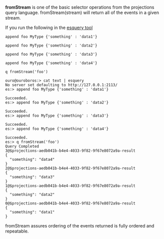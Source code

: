 **fromStream** is one of the basic selector operations from the projections query language. fromStream(stream) will return all of the events in a given stream. 

If you run the following in the [esquery tool](esquery) 

```
append foo MyType {'something' : 'data1'}

append foo MyType {'something' : 'data2'}

append foo MyType {'something' : 'data3'}

append foo MyType {'something' : 'data4'}

q fromStream('foo')

```

```
ouro@ouroboros:> cat text | esquery
No server set defaulting to http://127.0.0.1:2113/
es:> append foo MyType {'something' : 'data1'}

Succeeded.
es:> append foo MyType {'something' : 'data2'}

Succeeded.
es:> append foo MyType {'something' : 'data3'}

Succeeded.
es:> append foo MyType {'something' : 'data4'}

Succeeded.
es:> q fromStream('foo')
Query Completed
3@$projections-aedb041b-b4e4-4033-9f82-9f67e8072a9a-result
{
  "something": "data4"
}
2@$projections-aedb041b-b4e4-4033-9f82-9f67e8072a9a-result
{
  "something": "data3"
}
1@$projections-aedb041b-b4e4-4033-9f82-9f67e8072a9a-result
{
  "something": "data2"
}
0@$projections-aedb041b-b4e4-4033-9f82-9f67e8072a9a-result
{
  "something": "data1"
}
```

fromStream assures ordering of the events returned is fully ordered and repeatable.
